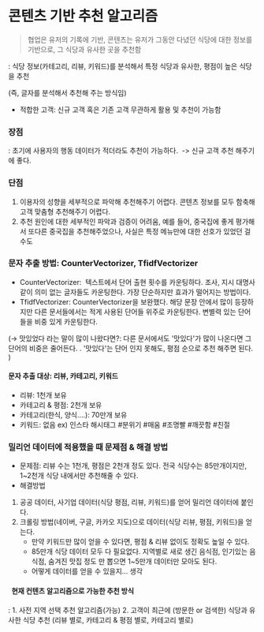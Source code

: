 # 콘텐츠 기반 추천 알고리즘
 > 협업은 유저의 기록에 기반, 콘텐츠는 유저가 그동안 다녔던 식당에 대한 정보를 기반으로, 그 식당과 유사한 곳을 추천함

: 식당 정보(카테고리, 리뷰, 키워드)를 분석해서 특정 식당과 유사한, 평점이 높은 식당을 추천

(즉, 글자를 분석해서 추천해 주는 방식임)
- 적합한 고객: 신규 고객 혹은 기존 고객 무관하게 활용 및 추천이 가능함
### 장점
 : 초기에 사용자의 행동 데이터가 적더라도 추천이 가능하다.  -> 신규 고객 추천 해주기에 좋다.
### 단점
 1.  이용자의 성향을 세부적으로 파악해 추천해주기 어렵다. 콘텐츠 정보를 모두 함축해 고객 맞춤형 추천해주기 어렵다.
 2. 추천 원인에 대한 세부적인 파악과 검증이 어려움, 예를 들어, 중국집에 좋게 평가해서 또다른 중국집을 추천해주었으나, 사실은 특정 메뉴만에 대한 선호가 있었던 걸수도

### 문자 추출 방법: CounterVectorizer, TfidfVectorizer

 - CounterVectorizer:  텍스트에서 단어 출현 횟수를 카운팅하다. 조사, 지시 대명사 같이 의미 없는 글자들도 카운팅한다. 가장 단순하지만 효과가 떨어지는 방법이다.
 -  TfidfVectorizer: CounterVectorizer을 보완했다. 해당 문장 안에서 많이 등장하지만 다른 문서들에서는 적게 사용된 단어들 위주로 카운팅한다. 변별력 있는 단어들을 비중 있게 카운팅한다.

(→ 맛있었다 라는 말이 많이 나왔다면?: 다른 문서에서도 '맛있다'가 많이 나온다면 그 단어의 비중은 줄어든다. . '맛있다'는 단어 인지 못해도, 평점 순으로 추천 해주면 된다. )

#### 문자 추출 대상: 리뷰, 카테고리, 키워드
- 리뷰: 1천개 보유
- 카테고리 & 평점: 2천개 보유
- 카테고리(한식, 양식….): 70만개 보유
- 키워드: 없음 ex) 인스타 해시태그 #분위기 #매움 #조명빨 #깨끗함 #친절

### 밀리언 데이터에 적용했을 때 문제점 & 해결 방법
 - 문제점:  리뷰 수는 1천개, 평점은 2천개 정도 있다. 전국 식당수는 85만개이지만, 1~2천개 식당 내에서만 추천해줄 수 있다.
 - 해결방법
  1. 공공 데이터, 사기업 데이터(식당 평점, 리뷰, 키워드)를 얻어 밀리언 데이터에 붙인다.
  2. 크롤링 방법(네이버, 구글, 카카오 지도)으로 데이터(식당 리뷰, 평점, 키워드)을 얻는다.
     - 만약 키워드만 많이 얻을 수 있다면, 평점 & 리뷰 없이도 정확도 높일 수 있다.
     - 85만개 식당 데이터 모두 다 필요없다. 지역별로 새로 생긴 음식점, 인기있는 음식점, 숨겨진 맛집 정도 만 뽑으면 1~5만개 데이터만 모아도 된다.
     - 어떻게 데이터를 얻을 수 있을지... 생각
####   현재 컨텐츠 알고리즘으로 가능한 추천 방식
 : 1. 사전 지역 선택 추천 알고리즘(가능)
   2. 고객이 최근에 (방문한 or 검색한) 식당과 유사한 식당 추천 
    (리뷰 별로, 카테고리 & 평점 별로, 카테고리 별로)
